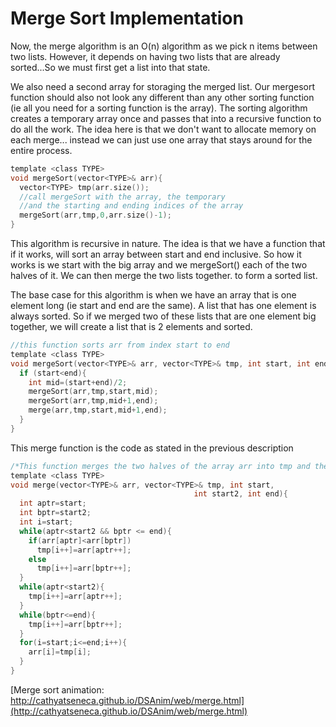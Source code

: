 # Merge Sort Implementation

Now, the merge algorithm is an O(n) algorithm as we pick n items between two lists.  However, it depends on having two lists that are already sorted...So we must first get a list into that state.

We also need a second array for storaging the merged list.  Our mergesort function should also not look any different than any other sorting function (ie all you need for a sorting function is the array).  The sorting algorithm creates a temporary array once and passes that into a recursive function to do all the work.  The idea here is that we don't want to allocate memory on each merge... instead we can just use one array that stays around for the entire process.

```c
template <class TYPE>
void mergeSort(vector<TYPE>& arr){
  vector<TYPE> tmp(arr.size());
  //call mergeSort with the array, the temporary
  //and the starting and ending indices of the array
  mergeSort(arr,tmp,0,arr.size()-1);
}
```
This algorithm is recursive in nature.  The idea is that we have a function that if it works, will sort an array between start and end inclusive.   So how it works is we start with the big array and we mergeSort() each of the two halves of it.  We can then merge the two lists together. to form a sorted list.

The base case for this algorithm is when we have an array that is one element long (ie start and end are the same).  A list that has one element is always sorted.  So if we merged two of these lists that are one element big together, we will create a list that is 2 elements and sorted.

```c
//this function sorts arr from index start to end
template <class TYPE>
void mergeSort(vector<TYPE>& arr, vector<TYPE>& tmp, int start, int end){
  if (start<end){
    int mid=(start+end)/2;
    mergeSort(arr,tmp,start,mid);
    mergeSort(arr,tmp,mid+1,end);
    merge(arr,tmp,start,mid+1,end);
  }
}
```
This merge function is the code as stated in the previous  description

```c
/*This function merges the two halves of the array arr into tmp and then copies it back into arr*/
template <class TYPE>
void merge(vector<TYPE>& arr, vector<TYPE>& tmp, int start,
                                         int start2, int end){
  int aptr=start;
  int bptr=start2;
  int i=start;
  while(aptr<start2 && bptr <= end){
    if(arr[aptr]<arr[bptr])
      tmp[i++]=arr[aptr++];
    else
      tmp[i++]=arr[bptr++];
  }
  while(aptr<start2){
    tmp[i++]=arr[aptr++];
  }
  while(bptr<=end){
    tmp[i++]=arr[bptr++];
  }
  for(i=start;i<=end;i++){
    arr[i]=tmp[i];
  }
}
```
[Merge sort animation: http://cathyatseneca.github.io/DSAnim/web/merge.html](http://cathyatseneca.github.io/DSAnim/web/merge.html)


